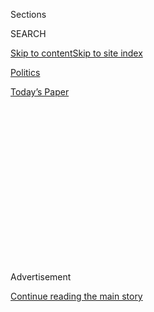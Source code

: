 <div id="app">

<div>

<div>

<div>

<div class="NYTAppHideMasthead css-1q2w90k e1suatyy0">

<div class="section css-ui9rw0 e1suatyy2">

<div class="css-eph4ug er09x8g0">

<div class="css-6n7j50">

</div>

<span class="css-1dv1kvn">Sections</span>

<div class="css-10488qs">

<span class="css-1dv1kvn">SEARCH</span>

</div>

[Skip to content](#site-content)[Skip to site
index](#site-index)

</div>

<div id="masthead-section-label" class="css-1wr3we4 eaxe0e00">

[Politics](https://www.nytimes.com/section/politics)

</div>

<div class="css-10698na e1huz5gh0">

</div>

</div>

<div id="masthead-bar-one" class="section hasLinks css-15hmgas e1csuq9d3">

<div class="css-uqyvli e1csuq9d0">

</div>

<div class="css-1uqjmks e1csuq9d1">

</div>

<div class="css-9e9ivx">

[](https://myaccount.nytimes.com/auth/login?response_type=cookie&client_id=vi)

</div>

<div class="css-1bvtpon e1csuq9d2">

[Today’s
Paper](https://www.nytimes.com/section/todayspaper)

</div>

</div>

</div>

</div>

<div data-aria-hidden="false">

<div id="site-content" data-role="main">

<div>

<div class="css-1aor85t" style="opacity:0.000000001;z-index:-1;visibility:hidden">

<div class="css-1hqnpie">

<div class="css-epjblv">

<span class="css-17xtcya">[Politics](/section/politics)</span><span class="css-x15j1o">|</span><span class="css-fwqvlz">Trump
Abandons Trans-Pacific Partnership, Obama’s Signature Trade
Deal</span>

</div>

<div class="css-k008qs">

<div class="css-1iwv8en">

<span class="css-18z7m18"></span>

<div>

</div>

</div>

<span class="css-1n6z4y">https://nyti.ms/2jQSDwo</span>

<div class="css-1705lsu">

<div class="css-4xjgmj">

<div class="css-4skfbu" data-role="toolbar" data-aria-label="Social Media Share buttons, Save button, and Comments Panel with current comment count" data-testid="share-tools">

  - 
  - 
  - 
  - 
    
    <div class="css-6n7j50">
    
    </div>

  - 
  - 

</div>

</div>

</div>

</div>

</div>

</div>

<div class="css-13pd83m">

</div>

<div id="top-wrapper" class="css-1sy8kpn">

<div id="top-slug" class="css-l9onyx">

Advertisement

</div>

[Continue reading the main
story](#after-top)

<div class="ad top-wrapper" style="text-align:center;height:100%;display:block;min-height:250px">

<div id="top" class="place-ad" data-position="top" data-size-key="top">

</div>

</div>

<div id="after-top">

</div>

</div>

<div id="sponsor-wrapper" class="css-1hyfx7x">

<div id="sponsor-slug" class="css-19vbshk">

Supported by

</div>

[Continue reading the main
story](#after-sponsor)

<div id="sponsor" class="ad sponsor-wrapper" style="text-align:center;height:100%;display:block">

</div>

<div id="after-sponsor">

</div>

</div>

<div class="css-1vkm6nb ehdk2mb0">

# Trump Abandons Trans-Pacific Partnership, Obama’s Signature Trade Deal

</div>

![<span class="css-16f3y1r e13ogyst0">President Trump pulled out of the
Trans-Pacific Partnership on Monday and proposed massive cuts in taxes
and regulations for
businesses.</span><span class="css-cch8ym"><span class="css-1dv1kvn">Credit</span><span class="css-cnj6d5 e1z0qqy90" itemprop="copyrightHolder"><span class="css-1ly73wi e1tej78p0">Credit...</span><span>Doug
Mills/The New York
Times</span></span></span>](https://static01.nyt.com/images/2017/01/24/us/24trump-1/24trump-1-videoSixteenByNineJumbo1600.jpg)

<div class="css-xt80pu e12qa4dv0">

<div class="css-18e8msd">

<div class="css-vp77d3 epjyd6m0">

<div class="css-1baulvz">

By [<span class="css-1baulvz last-byline" itemprop="name">Peter
Baker</span>](http://www.nytimes.com/by/peter-baker)

</div>

</div>

  - Jan. 23,
    2017

  - 
    
    <div class="css-4xjgmj">
    
    <div class="css-d8bdto" data-role="toolbar" data-aria-label="Social Media Share buttons, Save button, and Comments Panel with current comment count" data-testid="share-tools">
    
      - 
      - 
      - 
      - 
        
        <div class="css-6n7j50">
        
        </div>
    
      - 
      - 
    
    </div>
    
    </div>

</div>

</div>

<div class="section meteredContent css-1r7ky0e" name="articleBody" itemprop="articleBody">

<div class="css-1fanzo5 StoryBodyCompanionColumn">

<div class="css-53u6y8">

WASHINGTON — President Trump upended America’s traditional, bipartisan
trade policy on Monday as he formally abandoned the ambitious, 12-nation
Trans-Pacific Partnership brokered by his predecessor and declared an
end to the era of multinational trade agreements that defined global
economics for decades.

With the stroke of a pen on his first full weekday in office, Mr. Trump
signaled that he plans to follow through on promises to take a more
aggressive stance against foreign competitors as part of his “America
First” approach. In doing so, he demonstrated that he would not follow
old rules, effectively discarding longstanding Republican orthodoxy that
expanding global trade was good for the world and America — and that the
United States should help write the rules of international commerce.

Although the Trans-Pacific Partnership had not been approved by
Congress, Mr. Trump’s decision to withdraw not only doomed former
President Barack Obama’s signature trade achievement, but also carried
broad geopolitical implications in a fast-growing region. The deal,
which was to link a dozen nations from Canada and Chile to Australia and
Japan in a complex web of trade rules, was sold as a way to permanently
tie the United States to East Asia and create an economic bulwark
against a rising China.

Instead, Mr. Trump said American workers would be protected against
competition from low-wage countries like Vietnam and Malaysia, also
parties to the deal.

</div>

</div>

<div class="css-1fanzo5 StoryBodyCompanionColumn">

<div class="css-53u6y8">

But some in both parties worry that China will move to fill the economic
vacuum as America looks inward, and will expand its sway over Asia and
beyond.

Monday was a busy day for the new president. In addition to abandoning
the trade deal, he ordered a freeze on federal government hiring, except
for the military and other security agencies. He [reinstituted a
ban](https://www.nytimes.com/2017/01/23/world/trump-ban-foreign-aid-abortions.html "Times article.")
on federal funding for overseas family planning groups that assist or
counsel women seeking abortions. He met with congressional, labor and
business leaders. And he promised to cut up to 75 percent of federal
regulations.

Mr. Trump’s decision to scrap the Trans-Pacific Partnership, or T.P.P.,
reversed a free-trade strategy adopted by presidents of both parties
dating back to the Cold War, and aligned him more with the political
left. When he told a meeting of union leaders at the White House on
Monday that he had just terminated the pact, they broke into
applause.

</div>

</div>

<div class="css-1sngw6j">

[](https://www.nytimes.com/interactive/2016/business/tpp-explained-what-is-trans-pacific-partnership.html)

<div class="css-1eoytci">

![](https://static01.nyt.com/images/2016/08/04/business/04TPPEXPLAINER/04TPPEXPLAINER-videoLarge.jpg)

</div>

<div class="css-1rha1bf">

## What Is TPP? Behind the Trade Deal That Died

On his first full workday in office, President Trump delivered on a
campaign promise by abandoning the enormous trade deal that had became a
flashpoint in American politics.

</div>

</div>

<div class="css-1fanzo5 StoryBodyCompanionColumn">

<div class="css-53u6y8">

“We’re going to stop the ridiculous trade deals that have taken
everybody out of our country and taken companies out of our country, and
it’s going to be reversed,” Mr. Trump told them, saying that from now
on, the United States would sign trade deals only with individual
allies. “I think you’re going to have a lot of companies come back to
our country.”

</div>

</div>

<div class="css-1fanzo5 StoryBodyCompanionColumn">

<div class="css-53u6y8">

Mr. Trump may also move quickly to renegotiate the [North American Free
Trade
Agreement](https://www.nytimes.com/2016/10/04/upshot/donald-trump-trashes-nafta-but-unwinding-it-would-come-at-a-huge-cost.html).
He is scheduling meetings with the leaders of Canada and Mexico, the two
main partners in that pact, which was negotiated by President George
Bush and pushed through Congress by President Bill Clinton. While Nafta
has been a major driver of American trade for nearly two decades, it has
long been divisive, with critics blaming it for lost jobs and lower
wages.

But free-trade advocates said that in canceling the Pacific pact, Mr.
Trump lost an agreement that had already renegotiated Nafta under more
modern rules governing intellectual property, internet access and
agriculture, since both Mexico and Canada were signatories. He also
undercut Mr. Obama’s so-called pivot to Asia and, critics said,
essentially ceded the field to China, which was not part of the
agreement.

“There’s no doubt that this action will be seen as a huge, huge win for
China,” Michael B. Froman, the trade representative who negotiated the
pact for Mr. Obama, said in an interview. “For the Trump administration,
after all this talk about being tough on China, for their first action
to basically hand the keys to China and say we’re withdrawing from our
leadership position in this region is geostrategically damaging.”

Some Republicans agreed, but only a few would publicly challenge the
president. Senator John McCain of Arizona called the decision “a serious
mistake” that would hurt America. “It will send a troubling signal of
American disengagement in the Asia-Pacific region at a time we can least
afford it,” he said in a statement.

The Obama administration negotiated the trade pact for nearly eight
years. Speaker Paul D. Ryan and other congressional Republicans worked
with Mr. Obama to pass legislation granting so-called fast-track
authority to negotiate it over Democratic objections. But Mr. Obama
never submitted the final agreement for approval amid vocal opposition.

The agreement, the largest regional trade accord ever, [brought
together](https://www.nytimes.com/2015/06/15/world/asia/the-trans-pacific-trade-deal-and-a-presidents-legacy.html "Times article.")
the United States and 11 other nations in a free-trade zone for about 40
percent of the world’s economy. It was intended to lower tariffs while
establishing rules for resolving trade disputes, setting patents and
protecting intellectual property.

Obama officials argued that it benefited the United States by opening
markets while giving up very little in return. In particular, it finally
brought the United States and Japan, the world’s largest and
third-largest economies, together in a free-trade pact.

</div>

</div>

<div class="css-1fanzo5 StoryBodyCompanionColumn">

<div class="css-53u6y8">

Mr. Trump’s decision was crushing for Japan, where Prime Minister Shinzo
Abe spent considerable political capital to get the agreement through
Parliament, which ratified it Friday. Just hours before Mr. Trump
dispensed with it, Mr. Abe told Parliament that Tokyo would lobby the
new administration on the merits of the deal.

Japan was the last to join the pact, which would give its manufacturers
tariff-free access to export markets in the United States and other
Asian countries, but would bring its automakers into competition with
lower-wage countries like Mexico. Mr. Abe became a strong enthusiast
after making politically painful concessions on agricultural imports
that the United States had sought.

China, by contrast, welcomed Mr. Trump’s move, although its leaders will
probably relish the moment quietly. Given Mr. Trump’s harsh attacks on
China and [his
appointment](https://www.nytimes.com/2016/12/21/us/politics/peter-navarro-carl-icahn-trump-china-trade.html "Times article.")
of a leading China critic, Peter Navarro, to the new post of trade
council director, Beijing is bracing for a potentially combative
relationship.

Victor Shih, an expert on China’s political economy at the University of
California, San Diego, said withdrawing from the T.P.P. would alter
America’s image in the region. “The U.S. will be seen as an unreliable
partner both economically and perhaps even in the security arena,” he
said. “While some countries in Asia have no choice but to be close to
the U.S., others may begin to look to China.”

China has already sought to capitalize by making a push to complete an
alternative pact, the Regional Comprehensive Economic Partnership, which
aims to unite 10 members of the Association of Southeast Asian Nations
with Japan, South Korea, Australia, New Zealand and India.

Australia’s trade minister, Steven Ciobo, said on Monday that other
members of the trade pact were exploring whether to create a “T.P.P.
minus one,” without the United States.

</div>

</div>

<div class="css-1fanzo5 StoryBodyCompanionColumn">

<div class="css-53u6y8">

“The T.P.P. offers very material benefits for all parties that signed up
for the agreement,” he said in an interview. “It would be a great shame
to lose those benefits. Notwithstanding President Trump’s decision,
there’s still a lot of merits to capturing those gains.”

If Mr. Trump scrambled coalitions overseas, he did so at home, too.
Democrats and labor groups praised his move. James P. Hoffa, general
president of the Teamsters union, said Mr. Trump had “taken the first
step toward fixing 30 years of bad trade policies.” Lori Wallach,
director of Public Citizen’s Global Trade Watch, said it would “bury the
moldering corpse” of the Pacific deal, though she expressed concern
about how Nafta would be renegotiated.

Some people emerging from the union meeting with Mr. Trump, who won
surprising victories in Midwestern labor strongholds, expressed
enthusiasm for both his trade action and his promise to build new roads,
bridges and other infrastructure.

“We just had probably the most incredible meeting of our careers,” Sean
McGarvey, president of North America’s Building Trades Unions, said. “We
will work with him and his administration to help him implement his
plans on infrastructure, trade and energy policy, so we really do put
America back to work.”

</div>

</div>

</div>

<div>

</div>

<div>

</div>

<div>

</div>

<div>

<div id="bottom-wrapper" class="css-1ede5it">

<div id="bottom-slug" class="css-l9onyx">

Advertisement

</div>

[Continue reading the main
story](#after-bottom)

<div id="bottom" class="ad bottom-wrapper" style="text-align:center;height:100%;display:block;min-height:90px">

</div>

<div id="after-bottom">

</div>

</div>

</div>

</div>

</div>

## Site Index

<div>

</div>

## Site Information Navigation

  - [© <span>2020</span> <span>The New York Times
    Company</span>](https://help.nytimes.com/hc/en-us/articles/115014792127-Copyright-notice)

<!-- end list -->

  - [NYTCo](https://www.nytco.com/)
  - [Contact
    Us](https://help.nytimes.com/hc/en-us/articles/115015385887-Contact-Us)
  - [Work with us](https://www.nytco.com/careers/)
  - [Advertise](https://nytmediakit.com/)
  - [T Brand Studio](http://www.tbrandstudio.com/)
  - [Your Ad
    Choices](https://www.nytimes.com/privacy/cookie-policy#how-do-i-manage-trackers)
  - [Privacy](https://www.nytimes.com/privacy)
  - [Terms of
    Service](https://help.nytimes.com/hc/en-us/articles/115014893428-Terms-of-service)
  - [Terms of
    Sale](https://help.nytimes.com/hc/en-us/articles/115014893968-Terms-of-sale)
  - [Site
    Map](https://spiderbites.nytimes.com)
  - [Help](https://help.nytimes.com/hc/en-us)
  - [Subscriptions](https://www.nytimes.com/subscription?campaignId=37WXW)

</div>

</div>

</div>

</div>
